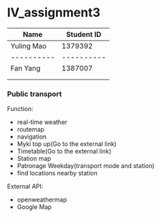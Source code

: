 # IV_assignment3

| Name       | Student ID |
| ---------- | ---------- |
| Yuling Mao | 1379392    |
| ---------- | ---------- |
| Fan Yang   | 1387007    |
|            |            |
|            |            |



### Public transport

Function:

- real-time weather
- routemap
- navigation
- Myki top up(Go to the external link)
- Timetable(Go to the external link)
- Station map
- Patronage Weekday(transport mode and station)
- find locations nearby station

External API:

- openweathermap
- Google Map
